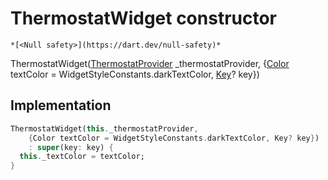 


# ThermostatWidget constructor




    *[<Null safety>](https://dart.dev/null-safety)*



ThermostatWidget([ThermostatProvider](../../providers_thermostat_provider/ThermostatProvider-class.md) _thermostatProvider, {[Color](https://api.flutter.dev/flutter/dart-ui/Color-class.html) textColor = WidgetStyleConstants.darkTextColor, [Key](https://api.flutter.dev/flutter/foundation/Key-class.html)? key})





## Implementation

```dart
ThermostatWidget(this._thermostatProvider,
    {Color textColor = WidgetStyleConstants.darkTextColor, Key? key})
    : super(key: key) {
  this._textColor = textColor;
}
```







